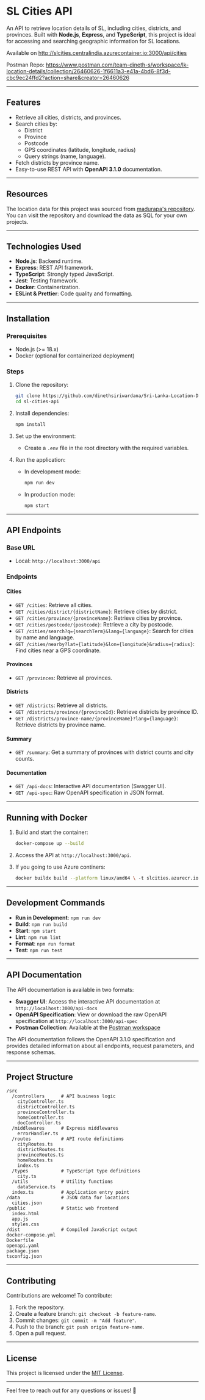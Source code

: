 # SL Cities API

An API to retrieve location details of SL, including cities, districts, and provinces. Built with **Node.js**, **Express**, and **TypeScript**, this project is ideal for accessing and searching geographic information for SL locations.

Available on http://slcities.centralindia.azurecontainer.io:3000/api/cities

Postman Repo: https://www.postman.com/team-dineth-s/workspace/lk-location-details/collection/26460626-1f6611a3-e41a-4bd6-8f3d-cbc9ec24ffd2?action=share&creator=26460626

---

## Features

- Retrieve all cities, districts, and provinces.
- Search cities by:
  - District
  - Province
  - Postcode
  - GPS coordinates (latitude, longitude, radius)
  - Query strings (name, language).
- Fetch districts by province name.
- Easy-to-use REST API with **OpenAPI 3.1.0** documentation.

---

## Resources

The location data for this project was sourced from [madurapa's repository](https://github.com/madurapa/sri-lanka-provinces-districts-cities). You can visit the repository and download the data as SQL for your own projects.

---

## Technologies Used

- **Node.js**: Backend runtime.
- **Express**: REST API framework.
- **TypeScript**: Strongly typed JavaScript.
- **Jest**: Testing framework.
- **Docker**: Containerization.
- **ESLint & Prettier**: Code quality and formatting.

---

## Installation

### Prerequisites

- Node.js (>= 18.x)
- Docker (optional for containerized deployment)

### Steps

1. Clone the repository:
   ```bash
   git clone https://github.com/dinethsiriwardana/Sri-Lanka-Location-Details.git
   cd sl-cities-api
   ```
2. Install dependencies:
   ```bash
   npm install
   ```
3. Set up the environment:

   - Create a `.env` file in the root directory with the required variables.

4. Run the application:
   - In development mode:
     ```bash
     npm run dev
     ```
   - In production mode:
     ```bash
     npm start
     ```

---

## API Endpoints

### Base URL

- Local: `http://localhost:3000/api`

### Endpoints

#### **Cities**

- `GET /cities`: Retrieve all cities.
- `GET /cities/district/{districtName}`: Retrieve cities by district.
- `GET /cities/province/{provinceName}`: Retrieve cities by province.
- `GET /cities/postcode/{postcode}`: Retrieve a city by postcode.
- `GET /cities/search?q={searchTerm}&lang={language}`: Search for cities by name and language.
- `GET /cities/nearby?lat={latitude}&lon={longitude}&radius={radius}`: Find cities near a GPS coordinate.

#### **Provinces**

- `GET /provinces`: Retrieve all provinces.

#### **Districts**

- `GET /districts`: Retrieve all districts.
- `GET /districts/province/{provinceId}`: Retrieve districts by province ID.
- `GET /districts/province-name/{provinceName}?lang={language}`: Retrieve districts by province name.

#### **Summary**

- `GET /summary`: Get a summary of provinces with district counts and city counts.

#### **Documentation**

- `GET /api-docs`: Interactive API documentation (Swagger UI).
- `GET /api-spec`: Raw OpenAPI specification in JSON format.

---

## Running with Docker

1. Build and start the container:
   ```bash
   docker-compose up --build
   ```
2. Access the API at `http://localhost:3000/api`.

3. If you going to use Azure continers:
   ```bash
   docker buildx build --platform linux/amd64 \ -t slcities.azurecr.io/slcities:latest \ . --push
   ```

---

## Development Commands

- **Run in Development**: `npm run dev`
- **Build**: `npm run build`
- **Start**: `npm start`
- **Lint**: `npm run lint`
- **Format**: `npm run format`
- **Test**: `npm run test`

---

## API Documentation

The API documentation is available in two formats:

- **Swagger UI**: Access the interactive API documentation at `http://localhost:3000/api-docs`
- **OpenAPI Specification**: View or download the raw OpenAPI specification at `http://localhost:3000/api-spec`
- **Postman Collection**: Available at the [Postman workspace](https://www.postman.com/team-dineth-s/workspace/lk-location-details/collection/26460626-1f6611a3-e41a-4bd6-8f3d-cbc9ec24ffd2?action=share&creator=26460626)

The API documentation follows the OpenAPI 3.1.0 specification and provides detailed information about all endpoints, request parameters, and response schemas.

---

## Project Structure

```
/src
  /controllers      # API business logic
    cityController.ts
    districtController.ts
    provinceController.ts
    homeController.ts
    docController.ts
  /middlewares      # Express middlewares
    errorHandler.ts
  /routes           # API route definitions
    cityRoutes.ts
    districtRoutes.ts
    provinceRoutes.ts
    homeRoutes.ts
    index.ts
  /types            # TypeScript type definitions
    city.ts
  /utils            # Utility functions
    dataService.ts
  index.ts          # Application entry point
/data               # JSON data for locations
  cities.json
/public             # Static web frontend
  index.html
  app.js
  styles.css
/dist               # Compiled JavaScript output
docker-compose.yml
Dockerfile
openapi.yaml
package.json
tsconfig.json
```

---

## Contributing

Contributions are welcome! To contribute:

1. Fork the repository.
2. Create a feature branch: `git checkout -b feature-name`.
3. Commit changes: `git commit -m "Add feature"`.
4. Push to the branch: `git push origin feature-name`.
5. Open a pull request.

---

## License

This project is licensed under the [MIT License](LICENSE).

---

Feel free to reach out for any questions or issues! 🎉
